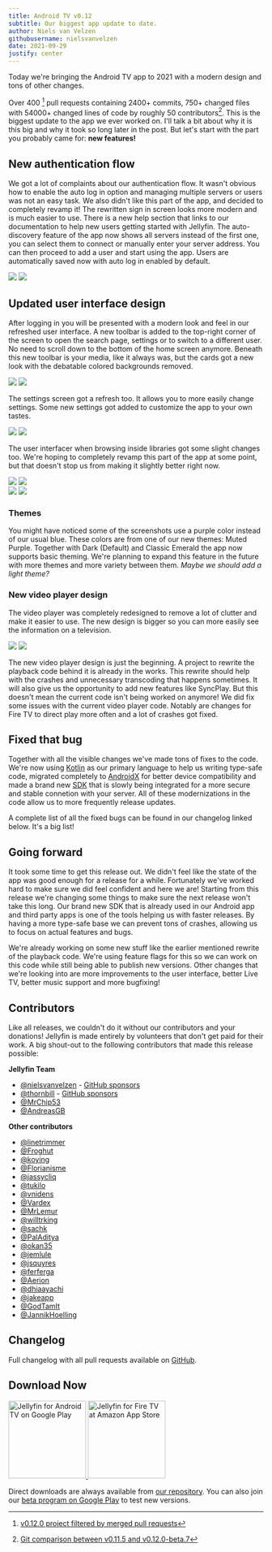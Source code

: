 ```yaml
---
title: Android TV v0.12
subtitle: Our biggest app update to date.
author: Niels van Velzen
githubusername: nielsvanvelzen
date: 2021-09-29
justify: center
---
```


<!-- markdownlint-disable MD033 MD036 -->

Today we're bringing the Android TV app to 2021 with a modern design and tons of other changes.

<!--more-->

Over 400 [^project] pull requests containing 2400+ commits, 750+ changed files with 54000+ changed lines of code by roughly 50 contributors[^git-diff]. This is the biggest update to the app we ever worked on. I'll talk a bit about why it is this big and why it took so long later in the post. But let's start with the part you probably came for: **new features!**

[^project]: [v0.12.0 project filtered by merged pull requests](https://github.com/jellyfin/jellyfin-androidtv/projects/2?card_filter_query=is%3Apr+is%3Amerged)
[^git-diff]: [Git comparison between v0.11.5 and v0.12.0-beta.7](https://github.com/jellyfin/jellyfin-androidtv/compare/v0.11.5...v0.12.0-beta.7)

## New authentication flow

We got a lot of complaints about our authentication flow. It wasn't obvious how to enable the auto log in option and managing multiple servers or users was not an easy task. We also didn't like this part of the app, and decided to completely revamp it! The rewritten sign in screen looks more modern and is much easier to use. There is a new help section that links to our documentation to help new users getting started with Jellyfin. The auto-discovery feature of the app now shows all servers instead of the first one, you can select them to connect or manually enter your server address. You can then proceed to add a user and start using the app. Users are automatically saved now with auto log in enabled by default.

<div class="juxtapose">
    <img data-label="0.11" src="/images/posts/androidtv-0-12-0/11-user-select.png" />
    <img data-label="0.12" src="/images/posts/androidtv-0-12-0/12-user-select.png" />
</div>

## Updated user interface design

After logging in you will be presented with a modern look and feel in our refreshed user interface. A new toolbar is added to the top-right corner of the screen to open the search page, settings or to switch to a different user. No need to scroll down to the bottom of the home screen anymore.
Beneath this new toolbar is your media, like it always was, but the cards got a new look with the debatable colored backgrounds removed.

<div class="juxtapose">
    <img data-label="0.11" src="/images/posts/androidtv-0-12-0/11-home.png" />
    <img data-label="0.12" src="/images/posts/androidtv-0-12-0/12-home.png" />
</div>

The settings screen got a refresh too. It allows you to more easily change settings. Some new settings got added to customize the app to your own tastes.

<div class="juxtapose">
    <img data-label="0.11" src="/images/posts/androidtv-0-12-0/11-settings.png" />
    <img data-label="0.12" src="/images/posts/androidtv-0-12-0/12-settings.png" />
</div>

The user interfacer when browsing inside libraries got some slight changes too. We're hoping to completely revamp this part of the app at some point, but that doesn't stop us from making it slightly better right now.

<div class="juxtapose">
    <img data-label="0.11" src="/images/posts/androidtv-0-12-0/11-browse.png" />
    <img data-label="0.12" src="/images/posts/androidtv-0-12-0/12-browse.png" />
</div>

<div class="juxtapose">
    <img data-label="0.11" src="/images/posts/androidtv-0-12-0/11-details.png" />
    <img data-label="0.12" src="/images/posts/androidtv-0-12-0/12-details.png" />
</div>

### Themes

You might have noticed some of the screenshots use a purple color instead of our usual blue. These colors are from one of our new themes: Muted Purple. Together with Dark (Default) and Classic Emerald the app now supports basic theming. We're planning to expand this feature in the future with more themes and more variety between them. _Maybe we should add a light theme?_

### New video player design

The video player was completely redesigned to remove a lot of clutter and make it easier to use. The new design is bigger so you can more easily see the information on a television.

<div class="juxtapose">
    <img data-label="0.11" src="/images/posts/androidtv-0-12-0/11-player.png" />
    <img data-label="0.12" src="/images/posts/androidtv-0-12-0/12-player.png" />
</div>

The new video player design is just the beginning. A project to rewrite the playback code behind it is already in the works. This rewrite should help with the crashes and unnecessary transcoding that happens sometimes. It will also give us the opportunity to add new features like SyncPlay. But this doesn't mean the current code isn't being worked on anymore! We did fix some issues with the current video player code. Notably are changes for Fire TV to direct play more often and a lot of crashes got fixed.

## Fixed that bug

Together with all the visible changes we've made tons of fixes to the code. We're now using [Kotlin] as our primary language to help us writing type-safe code, migrated completely to [AndroidX] for better device compatibility and made a brand new [SDK] that is slowly being integrated for a more secure and stable connetion with your server. All of these modernizations in the code allow us to more frequently release updates.

A complete list of all the fixed bugs can be found in our changelog linked below. It's a big list!

[kotlin]: https://kotlinlang.org
[androidx]: https://developer.android.com/jetpack/androidx/
[sdk]: https://github.com/jellyfin/jellyfin-sdk-kotlin

## Going forward

It took some time to get this release out. We didn't feel like the state of the app was good enough for a release for a while.
Fortunately we've worked hard to make sure we did feel confident and here we are! Starting from this release we're changing some things
to make sure the next release won't take this long. Our brand new SDK that is already used in our Android app and third party apps is one of the tools helping us with faster releases. By having a more type-safe base we can prevent tons of crashes, allowing us to focus on actual features and bugs.

We're already working on some new stuff like the earlier mentioned rewrite of the playback code. We're using feature flags for this so we can work on this code while still being able to publish new versions. Other changes that we're looking into are more improvements to the user interface, better Live TV, better music support and more bugfixing!

## Contributors

Like all releases, we couldn't do it without our contributors and your donations! Jellyfin is made entirely by volunteers that don't get paid for their work. A big shout-out to the following contributors that made this release possible:

**Jellyfin Team**

- [@nielsvanvelzen](https://github.com/nielsvanvelzen) - [GitHub sponsors](https://github.com/sponsors/nielsvanvelzen)
- [@thornbill](https://github.com/thornbill) - [GitHub sponsors](https://github.com/sponsors/thornbill)
- [@MrChip53](https://github.com/MrChip53)
- [@AndreasGB](https://github.com/AndreasGB)

**Other contributors**

- [@linetrimmer](https://github.com/linetrimmer)
- [@Froghut](https://github.com/Froghut)
- [@koying](https://github.com/koying)
- [@Florianisme](https://github.com/Florianisme)
- [@jassycliq](https://github.com/jassycliq)
- [@tukilo](https://github.com/tukilo)
- [@vnidens](https://github.com/vnidens)
- [@Vardex](https://github.com/Vardex)
- [@MrLemur](https://github.com/MrLemur)
- [@willtrking](https://github.com/willtrking)
- [@sachk](https://github.com/sachk)
- [@PalAditya](https://github.com/PalAditya)
- [@okan35](https://github.com/okan35)
- [@jemlule](https://github.com/jemlule)
- [@jsquyres](https://github.com/jsquyres)
- [@ferferga](https://github.com/ferferga)
- [@Aerion](https://github.com/Aerion)
- [@dhiaayachi](https://github.com/dhiaayachi)
- [@jakeapp](https://github.com/jakeapp)
- [@GodTamIt](https://github.com/GodTamIt)
- [@JannikHoelling](https://github.com/JannikHoelling)

## Changelog

Full changelog with all pull requests available on [GitHub](https://github.com/jellyfin/jellyfin-androidtv/releases/tag/v0.12.0).

## Download Now

<a class="NoLinkLook" href="https://play.google.com/store/apps/details?id=org.jellyfin.androidtv">
  <img width="153" alt='Jellyfin for Android TV on Google Play' src="/images/store-icons/google-play.png" />
</a>

<a class="NoLinkLook" href="https://www.amazon.com/gp/product/B07TX7Z725">
  <img width="153" alt="Jellyfin for Fire TV at Amazon App Store" src="/images/store-icons/amazon.png" />
</a>

Direct downloads are always available from [our repository](https://repo.jellyfin.org/releases/client/androidtv/).
You can also join our [beta program on Google Play](https://play.google.com/apps/testing/org.jellyfin.androidtv) to test new versions.
